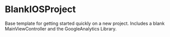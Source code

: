 BlankIOSProject
===============

Base template for getting started quickly on a new project.  Includes a blank MainViewController and the GoogleAnalytics Library.
